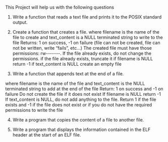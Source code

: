 This Project will help us with the following questions

1. Write a function that reads a text file and prints it to the POSIX standard output.

2. Create a function that creates a file.
where filename is the name of the file to create and text_content is a NULL terminated string to write to the file
Returns: 1 on success, -1 on failure (file can not be created, file can not be written, write “fails”, etc…)
The created file must have those permissions: rw-------. If the file already exists, do not change the permissions.
if the file already exists, truncate it
if filename is NULL return -1
if text_content is NULL create an empty file

3. Write a function that appends text at the end of a file.

where filename is the name of the file and text_content is the NULL terminated string to add at the end of the file
Return: 1 on success and -1 on failure
Do not create the file if it does not exist
If filename is NULL return -1
If text_content is NULL, do not add anything to the file. Return 1 if the file exists and -1 if the file does not exist or if you do not have the required permissions to write the file

4. Write a program that copies the content of a file to another file.

5. Write a program that displays the information contained in the ELF header at the start of an ELF file. 
